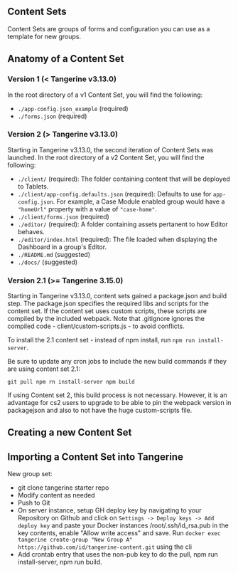 ## Content Sets 
Content Sets are groups of forms and configuration you can use as a template for new groups.

## Anatomy of a Content Set

### Version 1 (< Tangerine v3.13.0)
In the root directory of a v1 Content Set, you will find the following:
- `./app-config.json_example` (required)
- `./forms.json` (required)

### Version 2 (> Tangerine v3.13.0)
Starting in Tangerine v3.13.0, the second iteration of Content Sets was launched. In the root directory of a v2 Content Set, you will find the following:

- `./client/` (required): The folder containing content that will be deployed to Tablets.
- `./client/app-config.defaults.json` (required): Defaults to use for `app-config.json`. For example, a Case Module enabled group would have a `"homeUrl"` property with a value of `"case-home"`.
- `./client/forms.json` (required)
- `./editor/` (required): A folder containing assets pertanent to how Editor behaves.
- `./editor/index.html` (required): The file loaded when displaying the Dashboard in a group's Editor.
- `./README.md` (suggested)
- `./docs/` (suggested)

### Version 2.1 (>= Tangerine 3.15.0)
Starting in Tangerine v3.13.0, content sets gained a package.json and build step. The package.json specifies the required libs and scripts for the content set. If the content set uses custom scripts, these scripts are compiled by the included webpack. Note that .gitignore ignores the compiled code - client/custom-scripts.js - to avoid conflicts.

To install the 2.1 content set - instead of npm install, run `npm run install-server`.

Be sure to update any cron jobs to include the new build commands if they are using content set 2.1:

``
git pull
npm rn install-server
npm build
``

If using Content set 2, this build process is not necessary. However, it is an advantage for cs2 users to upgrade to be able to pin the webpack version in packagejson and also to not have the huge custom-scripts file.

## Creating a new Content Set

## Importing a Content Set into Tangerine

New group set:
- git clone tangerine starter repo
- Modify content as needed
- Push to Git
- On server instance, setup GH deploy key by navigating to your Repository on Github and click on `Settings -> Deploy keys -> Add deploy key` and paste your Docker instances /root/.ssh/id_rsa.pub in the key contents, enable "Allow write access" and save.
Run `docker exec tangerine create-group "New Group A" https://github.com/id/tangerine-content.git` using the cli
- Add crontab entry that uses the non-pub key to do the pull, npm run install-server, npm run build.

